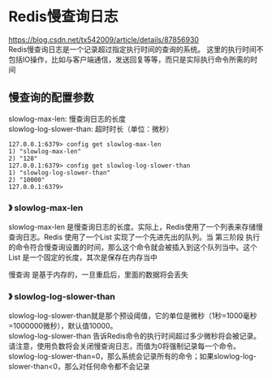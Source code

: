 # Redis慢查询日志
https://blog.csdn.net/tx542009/article/details/87856930  
Redis慢查询日志是一个记录超过指定执行时间的查询的系统。 这里的执行时间不包括IO操作，比如与客户端通信，发送回复等等，而只是实际执行命令所需的时间

## 慢查询的配置参数
slowlog-max-len: 慢查询日志的长度  
slowlog-log-slower-than: 超时时长（单位：微秒）  

```redis
127.0.0.1:6379> config get slowlog-max-len
1) "slowlog-max-len"
2) "128"
127.0.0.1:6379> config get slowlog-log-slower-than
1) "slowlog-log-slower-than"
2) "10000"
127.0.0.1:6379> 
```

### 》 slowlog-max-len
slowlog-max-len 是慢查询日志的长度。实际上，Redis使用了一个列表来存储慢查询日志。Redis 使用了一个List 实现了一个先进先出的队列。当 第三阶段 执行的命令符合慢查询设置的时间，那么这个命令就会被插入到这个队列当中。这个 List 是一个固定的长度，其次是保存在内存当中  

慢查询 是基于内存的，一旦重启后，里面的数据将会丢失

### 》 slowlog-log-slower-than
slowlog-log-slower-than就是那个预设阈值，它的单位是微秒（1秒=1000毫秒=1000000微秒），默认值10000。  
slowlog-log-slower-than 告诉Redis命令的执行时间超过多少微秒将会被记录。 请注意，使用负数将会关闭慢查询日志，而值为0将强制记录每一个命令。  
slowlog-log-slower-than=0，那么系统会记录所有的命令；如果slowlog-log-slower-than<0，那么对任何命令都不会记录

